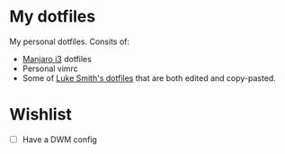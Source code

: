 # My dotfiles

My personal dotfiles. Consits of:

- [Manjaro i3](https://manjaro.org/downloads/community/i3/) dotfiles
- Personal vimrc
- Some of [Luke Smith's dotfiles]() that are both edited and copy-pasted.

# Wishlist
- [  ] Have a DWM config
